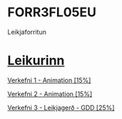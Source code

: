 # FORR3FL05EU
 Leikjaforritun

# [Leikurinn](https://github.com/larusarmann/FORR3FL05EU/tree/main/Verkefni%203/verkefni.md)

[Verkefni 1 - Animation [15%]](https://github.com/larusarmann/FORR3FL05EU/tree/main/Verkefni%201)

[Verkefni 2 - Animation [15%]](https://github.com/larusarmann/FORR3FL05EU/tree/main/Verkefni%202)

[Verkefni 3 - Leikjagerð - GDD [25%]](https://github.com/larusarmann/FORR3FL05EU/tree/main/Verkefni%203)
<!-- [Verkefni 4 - Leikjagerð [20%]](https://github.com/larusarmann/FORR3FL05EU/tree/main/Verkefni%204)

[Verkefni 4 - Spilun og Prófanir [25%]](https://github.com/larusarmann/FORR3FL05EU/tree/main/Verkefni%205) -->
